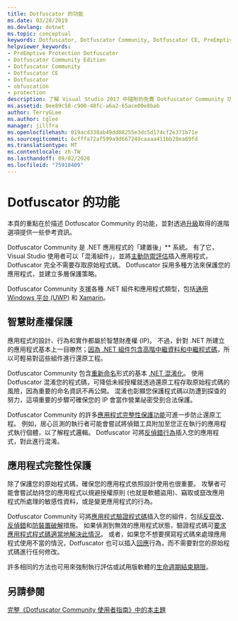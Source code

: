 ```yaml
---
title: Dotfuscator 的功能
ms.date: 03/28/2019
ms.devlang: dotnet
ms.topic: conceptual
keywords: Dotfuscator, Dotfuscator Community, Dotfuscator CE, PreEmptive, PreEmptive Solutions, PreEmptive Protection, 保護, community edition, obfuscation, .NET, 免費, Visual Studio 2017, Visual Studio 2019, Visual Studio
helpviewer_keywords:
- PreEmptive Protection Dotfuscator
- Dotfuscator Community Edition
- Dotfuscator Community
- Dotfuscator CE
- Dotfuscator
- obfuscation
- protection
description: 了解 Visual Studio 2017 中隨附的免費 Dotfuscator Community 功能。
ms.assetid: 0ee89c58-c900-48fc-a6a2-65ace00e8bab
author: TerryGLee
ms.author: tglee
manager: jillfra
ms.openlocfilehash: 019acd338ab49dd08255e3dc5d174cf2e371b71e
ms.sourcegitcommit: 6cfffa72af599a9d667249caaaa411bb28ea69fd
ms.translationtype: MT
ms.contentlocale: zh-TW
ms.lasthandoff: 09/02/2020
ms.locfileid: "75918409"
---
```

# <a name="capabilities-of-dotfuscator"></a>Dotfuscator 的功能

本頁的重點在於描述 Dotfuscator Community 的功能，並對透過[升級][upgrades]取得的進階選項提供一些參考資訊。

Dotfuscator Community 是 .NET 應用程式的「建置後」** 系統。
有了它，Visual Studio 使用者可以「混淆組件」[][obfuscation]，並將[主動防禦評估][checks]插入應用程式，Dotfuscator 完全不需要存取原始程式碼。
Dotfuscator 採用多種方法來保護您的應用程式，並建立多層保護策略。

Dotfuscator Community 支援各種 .NET 組件和應用程式類型，包括[通用 Windows 平台 (UWP)][uwp] 和 [Xamarin][xamarin]。

## <a name="intellectual-property-protection"></a>智慧財產權保護

應用程式的設計、行為和實作都屬於智慧財產權 (IP)。
不過，針對 .NET 所建立的應用程式基本上一目暸然；[因為 .NET 組件包含高階中繼資料和中繼程式碼][assemblies]，所以可輕易對這些組件進行還原工程。

Dotfuscator Community 包含[重新命名][renaming]形式的基本 [.NET 混淆化][obfuscation]。
使用 Dotfuscator 混淆您的程式碼，可降低未經授權就透過還原工程存取原始程式碼的風險，因為重要的命名資訊不再公開。
混淆也彰顯您保護程式碼以防遭到探查的努力，這項重要的步驟可確保您的 IP 會當作營業祕密受到合法保護。

Dotfuscator Community 的許多[應用程式完整性保護功能](#application-integrity-protection)可進一步防止還原工程。
例如，居心叵測的執行者可能會嘗試將偵錯工具附加至您正在執行的應用程式執行個體，以了解程式邏輯。
Dotfuscator 可將[反偵錯行為][debug]插入您的應用程式，對此進行混淆。

## <a name="application-integrity-protection"></a>應用程式完整性保護

除了保護您的原始程式碼，確保您的應用程式依照設計使用也很重要。
攻擊者可能會嘗試劫持您的應用程式以規避授權原則 (也就是軟體盜用)、竊取或竄改應用程式所處理的敏感性資料，或是變更應用程式的行為。

Dotfuscator Community 可將[應用程式驗證程式碼][checks]插入您的組件，包括[反竄改][tamper]、[反偵錯][debug]和[防裝置破解][root]措施。
如果偵測到無效的應用程式狀態，驗證程式碼可[要求應用程式程式碼適當地解決此情況][check-app]。
或者，如果您不想要撰寫程式碼來處理應用程式使用不當的情況，Dotfuscator 也可以插入[回應][check-action]行為，而不需要對您的原始程式碼進行任何修改。

許多相同的方法也可用來強制執行評估或試用版軟體的[生命週期結束期限][shelflife]。

## <a name="see-also"></a>另請參閱

[完整《Dotfuscator Community 使用者指南》中的本主題][full]

<!-- Copyright © 2019 PreEmptive Solutions, LLC -->

[assemblies]:  /dotnet/standard/assembly-format
[uwp]:  https://www.preemptive.com/blog/article/856-uwp-applications-in-dotfuscator-ce/91-dotfuscator-ce
[xamarin]:  https://www.preemptive.com/obfuscating-xamarin-with-dotfuscator

[upgrades]:  upgrades.md

[obfuscation]:  https://www.preemptive.com/dotfuscator/ce/docs/help/obfuscation_overview.html
[renaming]:  https://www.preemptive.com/dotfuscator/ce/docs/help/obfuscation_renaming.html

[checks]:  https://www.preemptive.com/dotfuscator/ce/docs/help/checks_overview.html
[check-app]:  https://www.preemptive.com/dotfuscator/ce/docs/help/checks_overview.html#app-notification
[check-action]:  https://www.preemptive.com/dotfuscator/ce/docs/help/checks_overview.html#action

[tamper]:  https://www.preemptive.com/dotfuscator/ce/docs/help/checks_tamper.html
[debug]:  https://www.preemptive.com/dotfuscator/ce/docs/help/checks_debug.html
[root]: https://www.preemptive.com/dotfuscator/ce/docs/help/checks_root.html
[shelflife]:  https://www.preemptive.com/dotfuscator/ce/docs/help/checks_shelflife.html

[full]:  https://www.preemptive.com/dotfuscator/ce/docs/help/intro_capabilities.html
